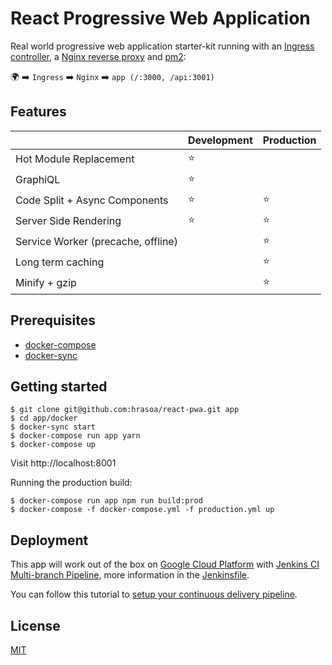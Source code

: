 # React Progressive Web Application

Real world progressive web application starter-kit running with an [Ingress controller](https://kubernetes.io/docs/concepts/services-networking/ingress/), a [Nginx reverse proxy](https://www.nginx.com/resources/wiki/) and [pm2](http://pm2.keymetrics.io/):

:earth_africa: :arrow_right: ```Ingress``` :arrow_right: ```Nginx``` :arrow_right: ```app (/:3000, /api:3001)```

## Features

| | Development | Production
--- | --- | ---
Hot Module Replacement | :star: |
GraphiQL | :star: |
Code Split + Async Components | :star: | :star:
Server Side Rendering | :star: | :star:
Service Worker (precache, offline) | | :star:
Long term caching | | :star:
Minify + gzip | | :star:

## Prerequisites

* [docker-compose](https://docs.docker.com/compose/)
* [docker-sync](http://docker-sync.io/)

## Getting started

    $ git clone git@github.com:hrasoa/react-pwa.git app
    $ cd app/docker
    $ docker-sync start
    $ docker-compose run app yarn
    $ docker-compose up

Visit http://localhost:8001

Running the production build:

    $ docker-compose run app npm run build:prod
    $ docker-compose -f docker-compose.yml -f production.yml up    
  
## Deployment

This app will work out of the box on [Google Cloud Platform](https://cloud.google.com/) with [Jenkins CI Multi-branch Pipeline](https://jenkins.io/doc/book/pipeline/multibranch/), more information in the [Jenkinsfile](/Jenkinsfile).

You can follow this tutorial to [setup your continuous delivery pipeline](https://cloud.google.com/solutions/continuous-delivery-jenkins-container-engine).

## License

[MIT](/License)
   
